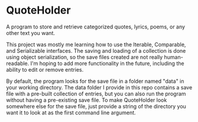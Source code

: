 # QuoteHolder
A program to store and retrieve categorized quotes, lyrics, poems, or any other text you want.

This project was mostly me learning how to use the Iterable, Comparable, and Serializable interfaces. The saving and loading of a collection is done using object serialization, so the save files created are not really human-readable. I'm hoping to add more functionality in the future, including the ability to edit or remove entries.

By default, the program looks for the save file in a folder named "data" in your working directory. The data folder I provide in this repo contains a save file with a pre-built collection of entries, but you can also run the program without having a pre-existing save file. To make QuoteHolder look somewhere else for the save file, just provide a string of the directory you want it to look at as the first command line argument.
